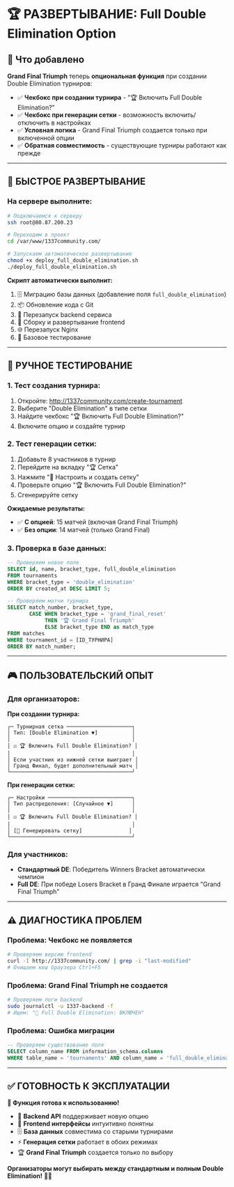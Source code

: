 # 🏆 РАЗВЕРТЫВАНИЕ: Full Double Elimination Option

## 🎯 **Что добавлено**

**Grand Final Triumph** теперь **опциональная функция** при создании Double Elimination турниров:

- ✅ **Чекбокс при создании турнира** - "🏆 Включить Full Double Elimination?"
- ✅ **Чекбокс при генерации сетки** - возможность включить/отключить в настройках
- ✅ **Условная логика** - Grand Final Triumph создается только при включенной опции
- ✅ **Обратная совместимость** - существующие турниры работают как прежде

---

## 🚀 **БЫСТРОЕ РАЗВЕРТЫВАНИЕ**

### **На сервере выполните:**

```bash
# Подключаемся к серверу
ssh root@80.87.200.23

# Переходим в проект
cd /var/www/1337community.com/

# Запускаем автоматическое развертывание
chmod +x deploy_full_double_elimination.sh
./deploy_full_double_elimination.sh
```

**Скрипт автоматически выполнит:**
1. 🗄️ Миграцию базы данных (добавление поля `full_double_elimination`)
2. 📦 Обновление кода с Git  
3. 🔧 Перезапуск backend сервиса
4. 🎨 Сборку и развертывание frontend
5. 🌐 Перезапуск Nginx
6. 🧪 Базовое тестирование

---

## 🧪 **РУЧНОЕ ТЕСТИРОВАНИЕ**

### **1. Тест создания турнира:**
1. Откройте: http://1337community.com/create-tournament
2. Выберите "Double Elimination" в типе сетки
3. Найдите чекбокс "🏆 Включить Full Double Elimination?"
4. Включите опцию и создайте турнир

### **2. Тест генерации сетки:**
1. Добавьте 8 участников в турнир
2. Перейдите на вкладку "🏆 Сетка"
3. Нажмите "🎯 Настроить и создать сетку"
4. Проверьте опцию "🏆 Включить Full Double Elimination?"
5. Сгенерируйте сетку

**Ожидаемые результаты:**
- ✅ **С опцией**: 15 матчей (включая Grand Final Triumph)
- ✅ **Без опции**: 14 матчей (только Grand Final)

### **3. Проверка в базе данных:**
```sql
-- Проверяем новое поле
SELECT id, name, bracket_type, full_double_elimination 
FROM tournaments 
WHERE bracket_type = 'double_elimination' 
ORDER BY created_at DESC LIMIT 5;

-- Проверяем матчи турнира
SELECT match_number, bracket_type, 
       CASE WHEN bracket_type = 'grand_final_reset' 
            THEN '🏆 Grand Final Triumph' 
            ELSE bracket_type END as match_type
FROM matches 
WHERE tournament_id = [ID_ТУРНИРА]
ORDER BY match_number;
```

---

## 🎮 **ПОЛЬЗОВАТЕЛЬСКИЙ ОПЫТ**

### **Для организаторов:**

**При создании турнира:**
```
┌─ Турнирная сетка ─────────────────────┐
│ Тип: [Double Elimination ▼]           │
│                                       │
│ ☑️ 🏆 Включить Full Double Elimination? │
│                                       │
│ Если участник из нижней сетки выиграет │
│ Гранд Финал, будет дополнительный матч │
└───────────────────────────────────────┘
```

**При генерации сетки:**
```
┌─ Настройки ───────────────────────────┐
│ Тип распределения: [Случайное ▼]      │
│                                       │
│ ☑️ 🏆 Включить Full Double Elimination? │
│                                       │
│ [🎯 Генерировать сетку]               │
└───────────────────────────────────────┘
```

### **Для участников:**
- **Стандартный DE**: Победитель Winners Bracket автоматически чемпион
- **Full DE**: При победе Losers Bracket в Гранд Финале играется "Grand Final Triumph"

---

## ⚠️ **ДИАГНОСТИКА ПРОБЛЕМ**

### **Проблема: Чекбокс не появляется**
```bash
# Проверяем версию frontend
curl -I http://1337community.com/ | grep -i "last-modified"
# Очищаем кеш браузера Ctrl+F5
```

### **Проблема: Grand Final Triumph не создается**
```bash
# Проверяем логи backend
sudo journalctl -u 1337-backend -f
# Ищем: "🎯 Full Double Elimination: ВКЛЮЧЕН"
```

### **Проблема: Ошибка миграции**
```sql
-- Проверяем существование поля
SELECT column_name FROM information_schema.columns 
WHERE table_name = 'tournaments' AND column_name = 'full_double_elimination';
```

---

## ✅ **ГОТОВНОСТЬ К ЭКСПЛУАТАЦИИ**

**🎉 Функция готова к использованию!**

- 🔧 **Backend API** поддерживает новую опцию
- 🎨 **Frontend интерфейсы** интуитивно понятны
- 🗄️ **База данных** совместима со старыми турнирами  
- ⚡ **Генерация сетки** работает в обоих режимах
- 🏆 **Grand Final Triumph** создается только по выбору

**Организаторы могут выбирать между стандартным и полным Double Elimination!** 🎯✨